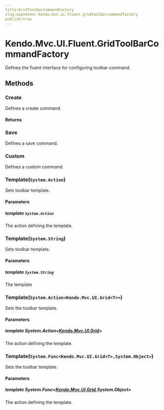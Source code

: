 ```yaml
---
title:GridToolBarCommandFactory
slug:aspnetmvc-kendo.mvc.ui.fluent.gridtoolbarcommandfactory
publish:true
---
```


# Kendo.Mvc.UI.Fluent.GridToolBarCommandFactory
Defines the fluent interface for configuring toolbar command.



## Methods

### Create
Defines a create command.



#### Returns




### Save
Defines a save command.





### Custom
Defines a custom command.





### Template(`System.Action`)
Sets toolbar template.


#### Parameters

##### template `System.Action`
The action defining the template.





### Template(`System.String`)
Sets toolbar template.


#### Parameters

##### template `System.String`
The template





### Template(`System.Action<Kendo.Mvc.UI.Grid<T>>`)
Sets the toolbar template.


#### Parameters

##### template System.Action<[Kendo.Mvc.UI.Grid](/api/wrappers/aspnet-mvc/Kendo.Mvc.UI/Grid)<T>>
The action defining the template.





### Template(`System.Func<Kendo.Mvc.UI.Grid<T>,System.Object>`)
Sets the toolbar template.


#### Parameters

##### template System.Func<[Kendo.Mvc.UI.Grid](/api/wrappers/aspnet-mvc/Kendo.Mvc.UI/Grid)<T>,System.Object>
The action defining the template.






 

